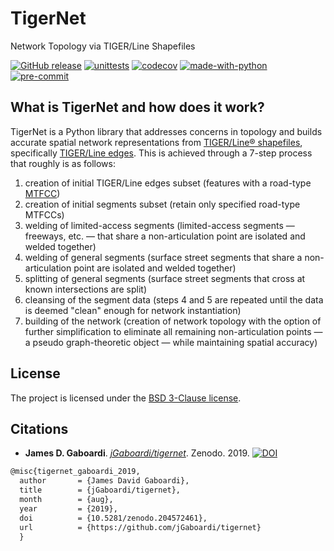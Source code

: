 # TigerNet
Network Topology via TIGER/Line Shapefiles

[![GitHub release](https://img.shields.io/github/v/tag/jGaboardi/tigernet?include_prereleases&logo=GitHub)](https://img.shields.io/github/v/tag/jGaboardi/tigernet?include_prereleases&logo=GitHub) 
[![unittests](https://github.com/jGaboardi/tigernet/workflows/.github/workflows/unittests.yml/badge.svg)](https://github.com/jGaboardi/tigernet/actions?query=workflow%3A.github%2Fworkflows%2Funittests.yml) [![codecov](https://codecov.io/gh/jGaboardi/tigernet/branch/master/graph/badge.svg)](https://codecov.io/gh/jGaboardi/tigernet) [![made-with-python](https://img.shields.io/badge/Made%20with-Python-1f425f.svg)](https://www.python.org/)
[![pre-commit](https://img.shields.io/badge/pre--commit-enabled-brightgreen?logo=pre-commit&logoColor=white)](https://github.com/pre-commit/pre-commit)

## What is TigerNet and how does it work?

TigerNet is a Python library that addresses concerns in topology and builds accurate spatial network representations from [TIGER/Line® shapefiles](https://www.census.gov/geographies/mapping-files/time-series/geo/tiger-line-file.html), specifically [TIGER/Line edges](https://www2.census.gov/geo/pdfs/maps-data/data/tiger/tgrshp2017/TGRSHP2017_TechDoc_Ch4.pdf). This is achieved through a 7-step process that roughly is as follows:

1. creation of initial TIGER/Line edges subset (features with a road-type [MTFCC](https://www.census.gov/library/reference/code-lists/mt-feature-class-codes.html))
2. creation of initial segments subset (retain only specified road-type MTFCCs)
3. welding of limited-access segments (limited-access segments — freeways, etc. — that share a non-articulation point are isolated and welded together)
4. welding of general segments (surface street segments that share a non-articulation point are isolated and welded together)
5. splitting of general segments (surface street segments that cross at known intersections are split)
6. cleansing of the segment data (steps 4 and 5 are repeated until the data is deemed "clean" enough for network instantiation)
7. building of the network (creation of network topology with the option of further simplification to eliminate all remaining non-articulation points — a pseudo graph-theoretic object — while maintaining spatial accuracy)

## License

The project is licensed under the [BSD 3-Clause license](https://github.com/jGaboardi/tigernet/blob/master/LICENSE.txt).

## Citations

* **James D. Gaboardi**. *[jGaboardi/tigernet](https://github.com/jGaboardi/tigernet)*. Zenodo. 2019. [![DOI](https://zenodo.org/badge/204572461.svg)](https://zenodo.org/badge/latestdoi/204572461)

```tex
@misc{tigernet_gaboardi_2019,
  author       = {James David Gaboardi},
  title        = {jGaboardi/tigernet},
  month        = {aug},
  year         = {2019},
  doi          = {10.5281/zenodo.204572461},
  url          = {https://github.com/jGaboardi/tigernet}
  }
```
